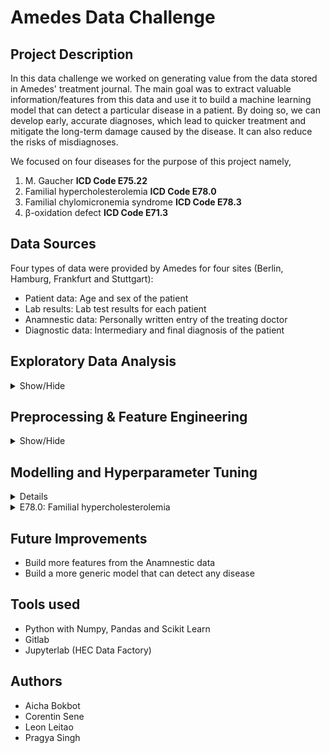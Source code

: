 # Amedes Data Challenge

## Project Description
In this data challenge we worked on generating value from the data stored in Amedes' treatment journal. The main goal was to extract valuable information/features from this data and use it to build a machine learning model that can detect a particular disease in a patient. By doing so, we can develop early, accurate diagnoses, which lead to quicker treatment and mitigate the long-term damage caused by the disease. It can also reduce the risks of misdiagnoses.

We focused on four diseases for the purpose of this project namely,
1. M. Gaucher **ICD Code E75.22**
2. Familial hypercholesterolemia **ICD Code E78.0**
3. Familial chylomicronemia syndrome **ICD Code E78.3**
4. β-oxidation defect **ICD Code E71.3**

## Data Sources

Four types of data were provided by Amedes for four sites (Berlin, Hamburg, Frankfurt and Stuttgart):
+ Patient data: Age and sex of the patient
+ Lab results: Lab test results for each patient
+ Anamnestic data: Personally written entry of the treating doctor
+ Diagnostic data: Intermediary and final diagnosis of the patient

## Exploratory Data Analysis

<details>
<summary>Show/Hide</summary>
<br>
The entire dataset contained 702,258 patients and we have around 100 rows per patient. The gender distribution was unbalanced woth a majority of patients (~75%) being women. The majority of patients were in the age group of 30-90.
<br>
<img src='images/eda_1.PNG' style="width: 75%;">
<br>
</details>

## Preprocessing & Feature Engineering
<details>
<summary>Show/Hide</summary>
<br>
Preprocessing was done using three python modules that can be found in <a href="https://gitlab.repositories.hec.hfactory.io/antin-2020-challenge/group-3/amedes_challenge/-/tree/master/src/features">src/features</a>

1. <a href='https://gitlab.repositories.hec.hfactory.io/antin-2020-challenge/group-3/amedes_challenge/-/blob/master/src/features/extract_patients.py'>extract_patients.py</a> : Filters the raw data to only the diseases of interest and outputs four files in .csv format, one for each site.
2. <a href='https://gitlab.repositories.hec.hfactory.io/antin-2020-challenge/group-3/amedes_challenge/-/blob/master/src/features/preprocessing.py'>preprocessing.py</a> : Contains helper functions to deal with missing values, calculate age and format date variables
3. <a href='https://gitlab.repositories.hec.hfactory.io/antin-2020-challenge/group-3/amedes_challenge/-/blob/master/src/features/interpret_tests.py'>interpret_tests.py</a> : Functions to clean and structure the lab results.

We built the following features to feed into the machine learning model:
<img src='images/features.PNG' style="width: 75%;">
<br>
We also used clustering algorithms to find word clusters in the anamnestic data. Source code in <a href="https://gitlab.repositories.hec.hfactory.io/antin-2020-challenge/group-3/amedes_challenge/-/blob/master/src/features/clusters.py">src/features/clusters.py<a>
</details>

## Modelling and Hyperparameter Tuning

<details>
<summary>E75.22: M. Gaucher</summary>
<br>
<p>Source code: <a href='https://gitlab.repositories.hec.hfactory.io/antin-2020-challenge/group-3/amedes_challenge/-/blob/master/src/model/modelling_E75_22.py'>src/model/modelling_E75_22.py</a></p>
<p>Notebook: <a href='https://gitlab.repositories.hec.hfactory.io/antin-2020-challenge/group-3/amedes_challenge/-/blob/master/notebooks/Modeling_Gaucher.ipynb'>notebooks/Modeling_Gaucher.ipynb</a></p>
<p>The best model to detect M. Gaucher was the Adaboost classifier after sampling the data using SMOTE. It incorrectly classified 19% of all the positive samples (patients with the disease)</p>
<img src='images/gaucher.PNG' style="width: 50%;">
</details>

<details>
<summary>E78.0: Familial hypercholesterolemia</summary>
<br>
<p>Source code: <a href='https://gitlab.repositories.hec.hfactory.io/antin-2020-challenge/group-3/amedes_challenge/-/blob/master/src/model/modelling_E78_0.py'>src/model/modelling_E78_0.py</a></p>
<p>Notebook: <a href='https://gitlab.repositories.hec.hfactory.io/antin-2020-challenge/group-3/amedes_challenge/-/blob/master/notebooks/Modelling%20Hypercholesteramie.ipynb'>notebooks/Modelling Hypercholesteramie.ipynb</a></p>
<p>XGBoost gave us the best results with a 37% misclassification of positive patients</p>
<br>

</details>

## Future Improvements
+ Build more features from the Anamnestic data
+ Build a more generic model that can detect any disease

## Tools used
+ Python with Numpy, Pandas and Scikit Learn
+ Gitlab
+ Jupyterlab (HEC Data Factory)

## Authors
+ Aicha Bokbot
+ Corentin Sene
+ Leon Leitao
+ Pragya Singh